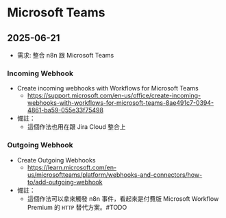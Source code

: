 # Microsoft Teams

## 2025-06-21

- 需求: 整合 n8n 跟 Microsoft Teams

### Incoming Webhook

- Create incoming webhooks with Workflows for Microsoft Teams
  - https://support.microsoft.com/en-us/office/create-incoming-webhooks-with-workflows-for-microsoft-teams-8ae491c7-0394-4861-ba59-055e33f75498
- 備註：
  - 這個作法也用在跟 Jira Cloud 整合上

### Outgoing Webhook

- Create Outgoing Webhooks
  - https://learn.microsoft.com/en-us/microsoftteams/platform/webhooks-and-connectors/how-to/add-outgoing-webhook
- 備註：
  - 這個作法可以拿來觸發 n8n 事件，看起來是付費版 Microsoft Workflow Premium 的 `HTTP` 替代方案。#TODO
